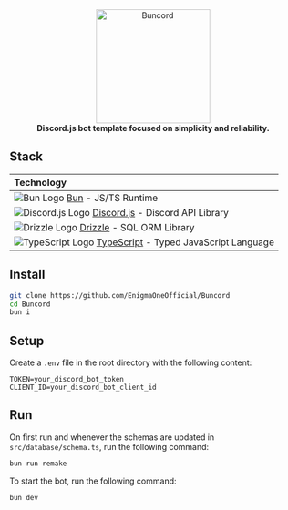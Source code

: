 <div align="center">
  <img src="https://raw.githubusercontent.com/EnigmaOneOfficial/Buncord/master/assets/buncord.png" alt="Buncord" width="200" height="200">
  <br>
  <b>Discord.js bot template focused on simplicity and reliability.</b>
</div>

## Stack

| Technology                                                                                                                                                                        |
| :-------------------------------------------------------------------------------------------------------------------------------------------------------------------------------- |
| ![Bun Logo](https://bun.sh/logo.png) [Bun](https://bun.sh/) - JS/TS Runtime                                                                                                       |
| ![Discord.js Logo](https://discord.js.org/static/logo.svg) [Discord.js](https://discord.js.org/) - Discord API Library                                                            |
| ![Drizzle Logo](https://orm.drizzle.team/logo.svg) [Drizzle](https://orm.drizzle.team/) - SQL ORM Library                                                                         |
| ![TypeScript Logo](https://www.typescriptlang.org/favicon-32x32.png?v=8944a05a8b601855de116c8a56d3b3ae) [TypeScript](https://www.typescriptlang.org/) - Typed JavaScript Language |

## Install

```bash
git clone https://github.com/EnigmaOneOfficial/Buncord
cd Buncord
bun i
```

## Setup

Create a `.env` file in the root directory with the following content:

```env
TOKEN=your_discord_bot_token
CLIENT_ID=your_discord_bot_client_id
```

## Run

On first run and whenever the schemas are updated in `src/database/schema.ts`, run the following command:

```bash
bun run remake
```

To start the bot, run the following command:

```bash
bun dev
```